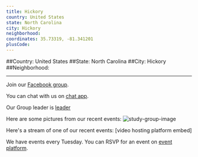 ```yaml
---
title: Hickory
country: United States
state: North Carolina
city: Hickory
neighborhood: 
coordinates: 35.73319, -81.341201
plusCode:
---
```


##Country: United States
##State: North Carolina
##City: Hickory
##Neighborhood: 
*****
Join our [Facebook group](https://www.facebook.com/groups/free.code.camp.hickory.nc).

You can chat with us on [chat app]().

Our Group leader is [leader]()

Here are some pictures from our recent events:
![study-group-image]()

Here's a stream of one of our recent events:
[video hosting platform embed]

We have events every Tuesday. You can RSVP for an event on [event platform]().
